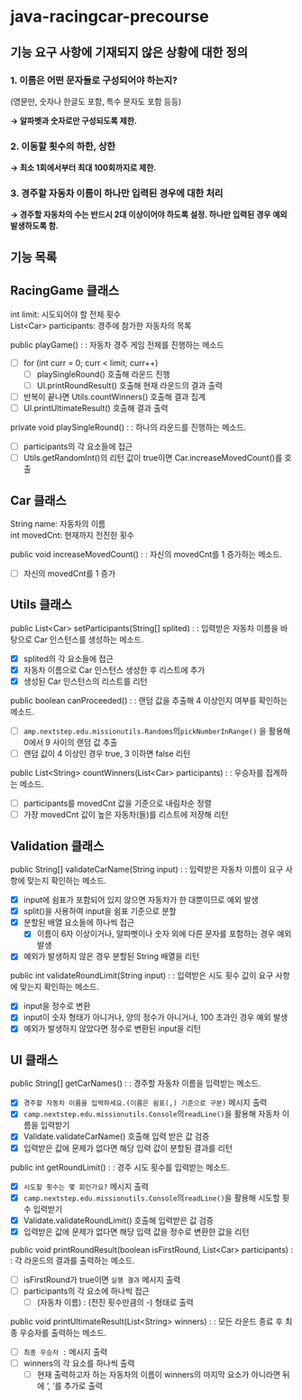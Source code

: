 # java-racingcar-precourse
## 기능 요구 사항에 기재되지 않은 상황에 대한 정의

### 1. 이름은 어떤 문자들로 구성되어야 하는지?

  (영문만, 숫자나 한글도 포함, 특수 문자도 포함 등등)

  **→ 알파벳과 숫자로만 구성되도록 제한.**

### 2. 이동할 횟수의 하한, 상한

  **→ 최소 1회에서부터 최대 100회까지로 제한.**

### 3. 경주할 자동차 이름이 하나만 입력된 경우에 대한 처리
  **→ 경주할 자동차의 수는 반드시 2대 이상이어야 하도록 설정. 하나만 입력된 경우 예외 발생하도록 함.**

## 기능 목록

## RacingGame 클래스

int limit: 시도되어야 할 전체 횟수<br>
List\<Car> participants: 경주에 참가한 자동차의 목록

public playGame()
: \: 자동차 경주 게임 전체를 진행하는 메소드

- [ ]  for (int curr = 0; curr < limit; curr++)
    - [ ]  playSingleRound() 호출해 라운드 진행
    - [ ]  UI.printRoundResult() 호출해 현재 라운드의 결과 출력
- [ ]  반복이 끝나면 Utils.countWinners() 호출해 결과 집계
- [ ]  UI.printUltimateResult() 호출해 결과 출력

private void playSingleRound()
: \: 하나의 라운드를 진행하는 메소드.

- [ ]  participants의 각 요소들에 접근
- [ ]  Utils.getRandomInt()의 리턴 값이 true이면 Car.increaseMovedCount()를 호출

## Car 클래스

String name: 자동차의 이름<br>
int movedCnt: 현재까지 전진한 횟수

public void increaseMovedCount()
: \: 자신의 movedCnt를 1 증가하는 메소드.

- [ ] 자신의 movedCnt를 1 증가

## Utils 클래스

public List\<Car> setParticipants(String[] splited)
: \: 입력받은 자동차 이름을 바탕으로 Car 인스턴스를 생성하는 메소드.

- [x]  splited의 각 요소들에 접근
- [x]  자동차 이름으로 Car 인스턴스 생성한 후 리스트에 추가
- [x]  생성된 Car 인스턴스의 리스트를 리턴

public boolean canProceeded()
: \: 랜덤 값을 추출해 4 이상인지 여부를 확인하는 메소드.

- [ ]  `amp.nextstep.edu.missionutils.Randoms`의`pickNumberInRange()` 을 활용해 0에서 9 사이의 랜덤 값 추출
- [ ]  랜덤 값이 4 이상인 경우 true, 3 이하면 false 리턴

public List\<String> countWinners(List\<Car> participants)
: \: 우승자를 집계하는 메소드.

- [ ]  participants를 movedCnt 값을 기준으로 내림차순 정렬
- [ ]  가장 movedCnt 값이 높은 자동차(들)를 리스트에 저장해 리턴

## Validation 클래스

public String[] validateCarName(String input)
: \: 입력받은 자동차 이름이 요구 사항에 맞는지 확인하는 메소드.

- [x]  input에 쉼표가 포함되어 있지 않으면 자동차가 한 대뿐이므로 예외 발생
- [x]  split()을 사용하여 input을 쉼표 기준으로 분할
- [x]  분할된 배열 요소들에 하나씩 접근
    - [x]  이름이 6자 이상이거나, 알파벳이나 숫자 외에 다른 문자를 포함하는 경우 예외 발생
- [x]  예외가 발생하지 않은 경우 분할된 String 배열을 리턴

public int validateRoundLimit(String input)
: \: 입력받은 시도 횟수 값이 요구 사항에 맞는지 확인하는 메소드.

- [x]  input을 정수로 변환
- [x]  input이 숫자 형태가 아니거나, 양의 정수가 아니거나, 100 초과인 경우 예외 발생
- [x]  예외가 발생하지 않았다면 정수로 변환된 input을 리턴

## UI 클래스

public String[] getCarNames()
: \: 경주할 자동차 이름을 입력받는 메소드.

- [x]  `경주할 자동차 이름을 입력하세요.(이름은 쉼표(,) 기준으로 구분)` 메시지 출력
- [x]  `camp.nextstep.edu.missionutils.Console`의`readLine()`을 활용해 자동차 이름을 입력받기
- [x]  Validate.validateCarName() 호출해 입력 받은 값 검증
- [x]  입력받은 값에 문제가 없다면 해당 입력 값이 분할된 결과를 리턴

public int getRoundLimit()
: \: 경주 시도 횟수를 입력받는 메소드.

- [x]  `시도할 횟수는 몇 회인가요?` 메시지 출력
- [x]  `camp.nextstep.edu.missionutils.Console`의`readLine()`을 활용해 시도할 횟수 입력받기
- [x]  Validate.validateRoundLimit() 호출해 입력받은 값 검증
- [x]  입력받은 값에 문제가 없다면 해당 입력 값을 정수로 변환한 값을 리턴

public void printRoundResult(boolean isFirstRound, List\<Car> participants)
: \: 각 라운드의 결과를 출력하는 메소드.

- [ ]  isFirstRound가 true이면 `실행 결과` 메시지 출력
- [ ]  participants의 각 요소에 하나씩 접근
    - [ ]  (자동차 이름) : (전진 횟수만큼의 -) 형태로 출력

public void printUltimateResult(List\<String> winners)
: \: 모든 라운드 종료 후 최종 우승자를 출력하는 메소드.

- [ ]  `최종 우승자 :` 메시지 출력
- [ ]  winners의 각 요소를 하나씩 출력
    - [ ]  현재 출력하고자 하는 자동차의 이름이 winners의 마지막 요소가 아니라면 뒤에 ‘, ‘를 추가로 출력